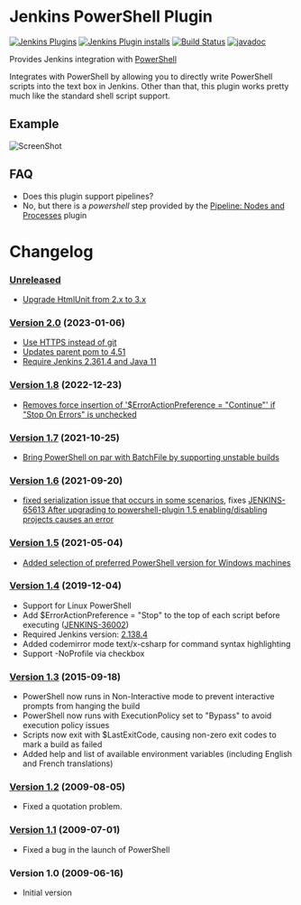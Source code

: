 Jenkins PowerShell Plugin
=========================

[![Jenkins Plugins](https://img.shields.io/jenkins/plugin/v/powershell)](https://github.com/jenkinsci/powershell-plugin/releases)
[![Jenkins Plugin installs](https://img.shields.io/jenkins/plugin/i/powershell)](https://plugins.jenkins.io/powershell)
[![Build Status](https://ci.jenkins.io/buildStatus/icon?job=Plugins/powershell-plugin/master)](https://ci.jenkins.io/blue/organizations/jenkins/Plugins%2Fpowershell-plugin/branches)
[![javadoc](https://img.shields.io/badge/javadoc-available-brightgreen.svg)](https://javadoc.jenkins.io/plugin/powershell/)

Provides Jenkins integration with [PowerShell](http://www.microsoft.com/powershell)

Integrates with PowerShell by allowing you to directly write
PowerShell scripts into the text box in Jenkins. Other than that, this
plugin works pretty much like the standard shell script support.

## Example

![ScreenShot](usage_example.png?raw=true)

## FAQ

- Does this plugin support pipelines?
- No, but there is a _powershell_ step provided by the [Pipeline: Nodes and Processes](https://github.com/jenkinsci/workflow-durable-task-step-plugin) plugin
  

# Changelog

### [Unreleased]

 - [Upgrade HtmlUnit from 2.x to 3.x](https://github.com/jenkinsci/powershell-plugin/pull/25)

### [Version 2.0] (2023-01-06)

 - [Use HTTPS instead of git](https://github.com/jenkinsci/powershell-plugin/pull/23)
 - [Updates parent pom to 4.51](https://github.com/jenkinsci/powershell-plugin/pull/22)
 - [Require Jenkins 2.361.4 and Java 11](https://github.com/jenkinsci/powershell-plugin/pull/24)
 
### [Version 1.8] (2022-12-23)

 - [Removes force insertion of '$ErrorActionPreference = "Continue"' if "Stop On Errors" is unchecked](https://github.com/jenkinsci/powershell-plugin/pull/21)

### [Version 1.7] (2021-10-25)

 - [Bring PowerShell on par with BatchFile by supporting unstable builds](https://github.com/jenkinsci/powershell-plugin/pull/14)

### [Version 1.6] (2021-09-20)

 - [fixed serialization issue that occurs in some scenarios](https://github.com/jenkinsci/powershell-plugin/pull/17), fixes [JENKINS-65613 After upgrading to powershell-plugin 1.5 enabling/disabling projects causes an error](https://issues.jenkins.io/browse/JENKINS-65613)

### [Version 1.5] (2021-05-04)

- [Added selection of preferred PowerShell version for Windows machines](https://github.com/jenkinsci/powershell-plugin/pull/16)

### [Version 1.4] (2019-12-04)

- Support for Linux PowerShell
- Add $ErrorActionPreference = "Stop" to the top of each script before executing ([JENKINS-36002](https://issues.jenkins-ci.org/browse/JENKINS-36002))
- Required Jenkins version:  [2.138.4](https://jenkins.io/changelog-stable/)
- Added codemirror mode text/x-csharp for command syntax highlighting
- Support -NoProfile via checkbox

### [Version 1.3] (2015-09-18)

-   PowerShell now runs in Non-Interactive mode to prevent interactive
    prompts from hanging the build
-   PowerShell now runs with ExecutionPolicy set to "Bypass" to avoid
    execution policy issues
-   Scripts now exit with $LastExitCode, causing non-zero exit codes to
    mark a build as failed
-   Added help and list of available environment variables (including
    English and French translations)

### [Version 1.2] (2009-08-05)

-   Fixed a quotation problem.

### [Version 1.1] (2009-07-01)

-   Fixed a bug in the launch of PowerShell

### Version 1.0 (2009-06-16)

-   Initial version

[Unreleased]: https://github.com/jenkinsci/powershell-plugin/compare/plugin-usage-plugin-2.0...HEAD
[Version 2.0]: https://github.com/jenkinsci/powershell-plugin/compare/powershell-1.8...powershell-2.0
[Version 1.8]: https://github.com/jenkinsci/powershell-plugin/compare/powershell-1.7...powershell-1.8
[Version 1.7]: https://github.com/jenkinsci/powershell-plugin/compare/powershell-1.6...powershell-1.7
[Version 1.6]: https://github.com/jenkinsci/powershell-plugin/compare/powershell-1.5...powershell-1.6
[Version 1.5]: https://github.com/jenkinsci/powershell-plugin/compare/powershell-1.4...powershell-1.5
[Version 1.4]: https://github.com/jenkinsci/powershell-plugin/compare/powershell-1.3...powershell-1.4
[Version 1.3]: https://github.com/jenkinsci/powershell-plugin/compare/powershell-1.2...powershell-1.3
[Version 1.2]: https://github.com/jenkinsci/powershell-plugin/compare/powershell-1.1...powershell-1.2
[Version 1.1]: https://github.com/jenkinsci/powershell-plugin/compare/powershell-1.0...powershell-1.1
[Version 1.0]: https://github.com/jenkinsci/powershell-plugin/compare/powershell-1.0...powershell-1.0
